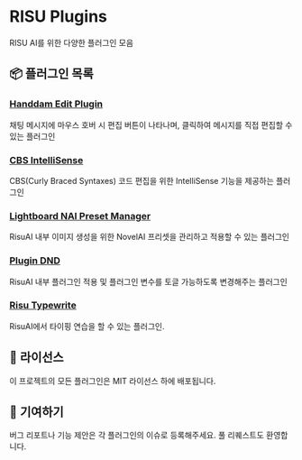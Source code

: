 # RISU Plugins
RISU AI를 위한 다양한 플러그인 모음

## 📦 플러그인 목록

### [Handdam Edit Plugin](./hddm_edit/)
채팅 메시지에 마우스 호버 시 편집 버튼이 나타나며, 클릭하여 메시지를 직접 편집할 수 있는 플러그인

### [CBS IntelliSense](./cbs_intellisense/)
CBS(Curly Braced Syntaxes) 코드 편집을 위한 IntelliSense 기능을 제공하는 플러그인

### [Lightboard NAI Preset Manager](./lightboard_nai_preset_manager/)
RisuAI 내부 이미지 생성을 위한 NovelAI 프리셋을 관리하고 적용할 수 있는 플러그인

### [Plugin DND](./plugin_dnd/)
RisuAI 내부 플러그인 적용 및 플러그인 변수를 토글 가능하도록 변경해주는 플러그인

### [Risu Typewrite](./risu_typewrite/)
RisuAI에서 타이핑 연습을 할 수 있는 플러그인. 

## 📄 라이선스
이 프로젝트의 모든 플러그인은 MIT 라이선스 하에 배포됩니다.

## 🤝 기여하기
버그 리포트나 기능 제안은 각 플러그인의 이슈로 등록해주세요. 풀 리퀘스트도 환영합니다.

